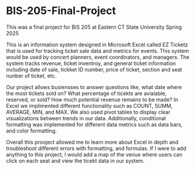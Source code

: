 # BIS-205-Final-Project
This was a final project for BIS 205 at Eastern CT State University Spring 2025

This is an information system designed in Microsoft Excel called EZ Ticketz that is used for tracking ticket sale data and metrics for events. 
This system would be used by concert planners, event coordinators, and managers. The system tracks revenue, ticket inventroy, and general ticket information including date of sale, tickket ID number, price of ticket, section and seat nunber of ticket, etc. 

Our project allows busiensses to answer questions like, what date where the most tickets sold on? What percentage of ticekts are avialable, reserved, or sold? How much potential revenue remains to be made? 
In Excel we implimented different functionality such as COUNT, SUMM, AVERAGE, MIN, and MAX. We also used pivot tables to display clear visualizations between trends in our data. Additionally, conditional formatting was implemented for different data metrics such as data bars, and color formatting. 

Overall this prooject allowed me to learn more about Excel in depth and troubleshoot different errors with formatting, and formulas. If I were to add anything to this project, I would add a map of the venue where users can click on each seat and view the ticekt data in our system. 
